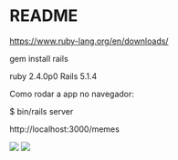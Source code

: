 # README

https://www.ruby-lang.org/en/downloads/

gem install rails

ruby 2.4.0p0 
Rails 5.1.4

Como rodar a app no navegador:

$ bin/rails server

http://localhost:3000/memes

![](https://media.giphy.com/media/PLZHonWOdNj6U/giphy.gif)
![](https://i.imgur.com/GVJ06OK.jpg)
